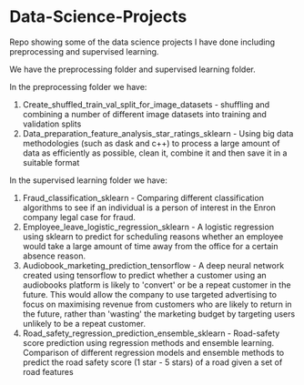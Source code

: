 # Data-Science-Projects
Repo showing some of the data science projects I have done including preprocessing and supervised learning.

We have the preprocessing folder and supervised learning folder.

In the preprocessing folder we have:

1. Create_shuffled_train_val_split_for_image_datasets - shuffling and combining a number of different image datasets into training and validation splits
2. Data_preparation_feature_analysis_star_ratings_sklearn - Using big data methodologies (such as dask and c++) to process a large amount of data as efficiently as possible, clean it, combine it and then save it in a suitable format

In the supervised learning folder we have:

1. Fraud_classification_sklearn - Comparing different classification algorithms to see if an individual is a person of interest in the Enron company legal case for fraud.
2. Employee_leave_logistic_regression_sklearn - A logistic regression using sklearn to predict for scheduling reasons whether an employee would take a large amount of time away from the office for a certain absence reason.
3. Audiobook_marketing_prediction_tensorflow - A deep neural network created using tensorflow to predict whether a customer using an audiobooks platform is likely to 'convert' or be a repeat customer in the future. This would allow the company to use targeted advertising to focus on maximising revenue from customers who are likely to return in the future, rather than 'wasting' the marketing budget by targeting users unlikely to be a repeat customer.
4. Road_safety_regression_prediction_ensemble_sklearn - Road-safety score prediction using regression methods and ensemble learning. Comparison of different regression models and ensemble methods to predict the road safety score (1 star - 5 stars) of a road given a set of road features
